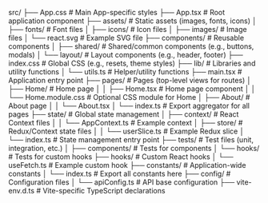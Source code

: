 src/
├── App.css                 # Main App-specific styles
├── App.tsx                 # Root application component
├── assets/                 # Static assets (images, fonts, icons)
│   ├── fonts/              # Font files
│   ├── icons/              # Icon files
│   ├── images/             # Image files
│   └── react.svg           # Example SVG file
├── components/             # Reusable components
│   ├── shared/             # Shared/common components (e.g., buttons, modals)
│   └── layout/             # Layout components (e.g., header, footer)
├── index.css               # Global CSS (e.g., resets, theme styles)
├── lib/                    # Libraries and utility functions
│   └── utils.ts            # Helper/utility functions
├── main.tsx                # Application entry point
├── pages/                  # Pages (top-level views for routes)
│   ├── Home/               # Home page
│   │   ├── Home.tsx        # Home page component
│   │   └── Home.module.css # Optional CSS module for Home
│   ├── About/              # About page
│   │   └── About.tsx
│   └── index.ts            # Export aggregator for all pages
├── state/                  # Global state management
│   ├── context/            # React Context files
│   │   └── AppContext.ts   # Example context
│   ├── store/              # Redux/Context state files
│   │   └── userSlice.ts    # Example Redux slice
│   └── index.ts            # State management entry point
├── tests/                  # Test files (unit, integration, etc.)
│   ├── components/         # Tests for components
│   └── hooks/              # Tests for custom hooks
├── hooks/                  # Custom React hooks
│   └── useFetch.ts         # Example custom hook
├── constants/              # Application-wide constants
│   └── index.ts            # Export all constants here
├── config/                 # Configuration files
│   └── apiConfig.ts        # API base configuration
├── vite-env.d.ts           # Vite-specific TypeScript declarations
